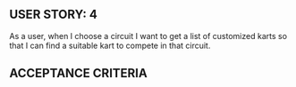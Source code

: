 ## USER STORY: 4

As a user,
when I choose a circuit I want to get a list of customized karts
so that I can find a suitable kart to compete in that circuit.

## ACCEPTANCE CRITERIA
